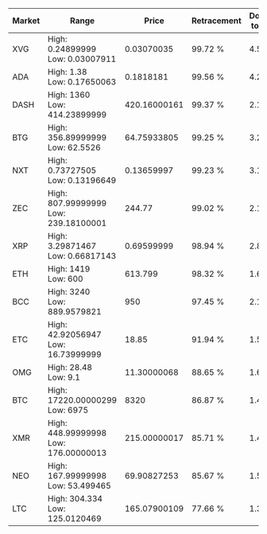 | Market | Range | Price| Retracement | Doubles to 50% |
| --- | --- | --- | --- | --- |
| XVG | High: 0.24899999<br />Low: 0.03007911 | 0.03070035 | 99.72 % | 4.55 |
| ADA | High: 1.38<br />Low: 0.17650063 | 0.1818181 | 99.56 % | 4.28 |
| DASH | High: 1360<br />Low: 414.23899999 | 420.16000161 | 99.37 % | 2.11 |
| BTG | High: 356.89999999<br />Low: 62.5526 | 64.75933805 | 99.25 % | 3.24 |
| NXT | High: 0.73727505<br />Low: 0.13196649 | 0.13659997 | 99.23 % | 3.18 |
| ZEC | High: 807.99999999<br />Low: 239.18100001 | 244.77 | 99.02 % | 2.14 |
| XRP | High: 3.29871467<br />Low: 0.66817143 | 0.69599999 | 98.94 % | 2.85 |
| ETH | High: 1419<br />Low: 600 | 613.799 | 98.32 % | 1.64 |
| BCC | High: 3240<br />Low: 889.9579821 | 950 | 97.45 % | 2.17 |
| ETC | High: 42.92056947<br />Low: 16.73999999 | 18.85 | 91.94 % | 1.58 |
| OMG | High: 28.48<br />Low: 9.1 | 11.30000068 | 88.65 % | 1.66 |
| BTC | High: 17220.00000299<br />Low: 6975 | 8320 | 86.87 % | 1.45 |
| XMR | High: 448.99999998<br />Low: 176.00000013 | 215.00000017 | 85.71 % | 1.45 |
| NEO | High: 167.99999998<br />Low: 53.499465 | 69.90827253 | 85.67 % | 1.58 |
| LTC | High: 304.334<br />Low: 125.0120469 | 165.07900109 | 77.66 % | 1.30 |
